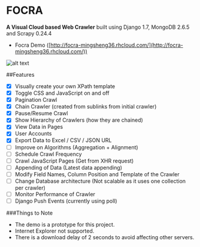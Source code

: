 FOCRA
=====
**A Visual Cloud based Web Crawler** 
built using Django 1.7, MongoDB 2.6.5 and Scrapy 0.24.4

- Focra Demo ([http://focra-mingsheng36.rhcloud.com/](http://focra-mingsheng36.rhcloud.com/))

![alt text](https://github.com/mingsheng36/Focra/blob/master/docs/demo.png "Demo")

##Features
- [x] Visually create your own XPath template
- [x] Toggle CSS and JavaScript on and off
- [x] Pagination Crawl
- [x] Chain Crawler (created from sublinks from initial crawler)
- [x] Pause/Resume Crawl
- [x] Show Hierarchy of Crawlers (how they are chained) 
- [x] View Data in Pages
- [x] User Accounts
- [x] Export Data to Excel / CSV / JSON URL
- [ ] Improve on Algorithms (Aggregation + Alignment)
- [ ] Schedule Crawl Frequency
- [ ] Crawl JavaScript Pages (Get from XHR request)
- [ ] Appending of Data (Latest data appending)
- [ ] Modify Field Names, Column Position and Template of the Crawler
- [ ] Change Database architecture (Not scalable as it uses one collection per crawler)
- [ ] Monitor Performance of Crawler
- [ ] Django Push Events (currently using poll)

###Things to Note
- The demo is a prototype for this project.
- Internet Explorer not supported.
- There is a download delay of 2 seconds to avoid affecting other servers.
